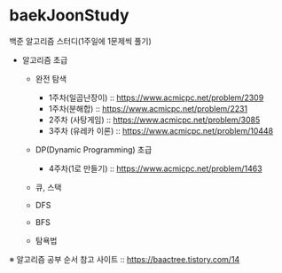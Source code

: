 # baekJoonStudy
  백준 알고리즘 스터디(1주일에 1문제씩 풀기)

* 알고리즘 초급
  - 완전 탐색   
    + 1주차(일곱난장이) :: https://www.acmicpc.net/problem/2309
    + 1주차(분해합) :: https://www.acmicpc.net/problem/2231
    + 2주차 (사탕게임) :: https://www.acmicpc.net/problem/3085
    + 3주차 (유레카 이론) :: https://www.acmicpc.net/problem/10448
    
  - DP(Dynamic Programming) 초급
    + 4주차(1로 만들기) :: https://www.acmicpc.net/problem/1463
  - 큐, 스택
  - DFS
  - BFS
  - 탐욕법


※ 알고리즘 공부 순서 참고 사이트 :: https://baactree.tistory.com/14
